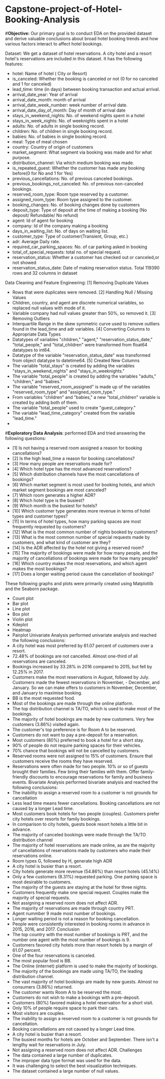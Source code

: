 # Capstone-project-of-Hotel-Booking-Analysis

#**Objective:**
Our primary goal is to conduct EDA on the provided dataset and derive valuable conclusions about broad hotel booking trends and how various factors interact to affect hotel bookings.

Dataset:
 We get a dataset of hotel reservations. A city hotel and a resort hotel's reservations are included in this dataset. It has the following features:
 - hotel: Name of hotel ( City or Resort)
 - is_canceled: Whether the booking is canceled or not (0 for no canceled and 1 for canceled)
 - lead_time: time (in days) between booking transaction and actual arrival.
 - arrival_date_year: Year of arrival
 - arrival_date_month: month of arrival
 - arrival_date_week_number: week number of arrival date.
 - arrival_date_day_of_month: Day of month of arrival date
 - stays_in_weekend_nights: No. of weekend nights spent in a hotel
 - stays_in_week_nights: No. of weeknights spent in a hotel
 - adults: No. of adults in single booking record.
 - children: No. of children in single booking record.
 - babies: No. of babies in single booking record. 
 - meal: Type of meal chosen 
 - country: Country of origin of customers
 - market_segment: What segment via booking was made and for what purpose.
 - distribution_channel: Via which medium booking was made.
 - is_repeated_guest: Whether the customer has made any booking before(0 for No and 1 for 
                 Yes)
 - previous_cancellations: No. of previous canceled bookings.
 - previous_bookings_not_canceled: No. of previous non-canceled bookings.
 - reserved_room_type: Room type reserved by a customer.
 - assigned_room_type: Room type assigned to the customer.
 - booking_changes: No. of booking changes done by customers
 - deposit_type: Type of deposit at the time of making a booking (No deposit/ Refundable/ No refund)
 - agent: Id of agent for booking
 - company: Id of the company making a booking
 - days_in_waiting_list: No. of days on waiting list.
 - customer_type: Type of customer(Transient, Group, etc.)
 - adr: Average Daily rate.
 - required_car_parking_spaces: No. of car parking asked in booking
 - total_of_special_requests: total no. of special request.
 - reservation_status: Whether a customer has checked out or canceled,or not showed 
 - reservation_status_date: Date of making reservation status.
Total 119390 rows and 32 columns in dataset

Data Cleaning and Feature Engineering:
 [1] Removing Duplicate Values
 - Rows that were duplicates were removed.
 [2] Handling Null / Missing Values
 - Children, country, and agent are discrete numerical variables, so replaced null values with mode of it.
 - Variable company had null values greater than 50%, so removed it.
 [3] Removing Outliers
 - Interquartile Range in the skew symmetric curve used to remove outliers found in the lead_time and adr variables.
 [4] Converting Columns to Appropriate Data Types
 - Datatypes of variables "children," "agent," "reservation_status_date," "total_people," and "total_children" were transformed from float64 datatypes to int64.
 - Datatype of the variable "reservation_status_date" was transformed from object datatype to datetime64.
 [5] Created New Columns
 - The variable "total_stays" is created by adding the variables "stays_in_weekend_nights" and "stays_in_weeknights."
 - The variable "total_people" is created by adding the variables "adults," "children," and "babies."
 - The variable "reserved_room_assigned" is made up of the variables "reserved_room_type" and "assigned_room_type."
 - From variables "children" and "babies," a new "total_children" variable is created by adding both of them.
 - The variable "total_people" used to create "guest_category."
 - The variable "lead_time_category" created from the variable "lead_time."
 - 
#**Exploratory Data Analysis**:
 performed EDA and tried answering the following questions:
 - [1] Is not having a reserved room assigned a reason for booking cancellations?
 - [2]  Is the high lead_time a reason for booking cancellations?
 - [3] How many people are reservations made for?
 - [4] Which hotel type has the most advanced reservations?
 - [5] Which distribution channels have the most cancellations of bookings?
 - [6] Which market segment is most used for booking hotels, and which market segment bookings are most canceled?
 - [7]  Which room generates a higher ADR?
 - [8]  Which hotel type is the busiest?
 - [9] Which month is the busiest for hotels?
 - [10]  Which customer type generates more revenue in terms of hotel types and customer types?
 - [11] In terms of hotel types, how many parking spaces are most frequently requested by customers?
 - [12]  What is the most common number of nights booked by customers?
 - [13] What is the most common number of special requests made by customers, and what kind of customer are they?
 - [14] Is the ADR affected by the hotel not giving a reserved room?
 - [15] The majority of bookings were made for how many people, and the majority of cancellations of bookings were made for how many people?
 - [16] Which country makes the most reservations, and which agent makes the most bookings?
 - [17] Does a longer waiting period cause the cancellation of bookings?

 These following graphs and plots were primarily created using Matplotlib and the Seaborn package.
 - Count plot
 - Bar plot
 - Line plot
 - Box plot
 - Violin plot
 - Kdeplot
 - Heatmap
 - Pairplot
Univariate Analysis
 performed univariate analysis and reached the following conclusions:
 - A city hotel was most preferred by 61.07 percent of customers over a resort.
 - 72.48% of bookings are not cancelled. Almost one-third of all reservations are canceled. 
 - Bookings increased by 33.28% in 2016 compared to 2015, but fell by 12.25% in 2017.
 - Customers make the most reservations in August, followed by July. Customers made the fewest reservations in November, - December, and January. So we can make offers to customers in November, December, and January to maximise booking.
 - BB is the most requested food.
 - Most of the bookings are made through the online platform.
 - The top distribution channel is TA/TO, which is used to make most of the bookings.
 - The majority of hotel bookings are made by new customers. Very few customers (3.86%) visited again.
 - The customer's top preference is for Room A to be reserved.
 - Customers do not want to pay a pre-deposit for a reservation.
 - Most customers (80%) preferred to book a hotel for a short stay.
 - 90% of people do not require parking spaces for their vehicles.
 - 70% chance that bookings will not be cancelled by customers.
 - Reserved rooms were not assigned to 15% of customers. Ensure that customers receive the rooms they have reserved.
 - Reservations were often made for two people. 10% or so of guests brought their families. Few bring their families with them. Offer family-friendly discounts to encourage reservations for family and business events.
Bivariate Analysis
 performed bivariate analysis and reached the following conclusions:
 - The inability to assign a reserved room to a customer is not grounds for cancellation
 - Less lead time means fewer cancellations. Booking cancellations are not caused by a longer Lead time.
 - Most customers book hotels for two people (couples). Customers prefer city hotels over resorts for family bookings.
 - In comparison to city hotels, guests book resort hotels a little bit in advance.
 - The majority of canceled bookings were made through the TA/TO distribution channel
 - The majority of hotel reservations are made online, as are the majority of cancellations of reservations made by customers who made their reservations online.
 - Room types G, followed by H, generate high ADR
 - A city hotel is busier than a resort.
 - City hotels generate more revenue (54.86%) than resort hotels (45.14%)
 - Only a few customers (8.31%) requested parking. One parking space is most desirable to customers. 
 - The majority of the guests are staying at the hotel for three nights. 
 - Customers frequently make one special request. Couples make the majority of special requests.
 - Not assigning a reserved room does not affect ADR.
 - The majority of reservations are made through country PRT.
 - Agent nummber 9 made most number of bookings.
 - Longer waiting period is not a reason for booking cancellation.
 - People were consistently interested in booking rooms in advance in 2015, 2016, and 2017.
Conclusion
 - The top country with the most number of bookings is PRT, and the number one agent with the most number of bookings is 9. 
 - Customers favored city hotels more than resort hotels by a margin of 61.07 percent.
 - One of the four reservations is canceled.
 - The most popular food is BB.
 - The Online (internet) platform is used to make the majority of bookings.
 - The majority of the bookings are made using TA/TO, the leading distribution channel.
 - The vast majority of hotel bookings are made by new guests. Almost no consumers (3.86%) returned.
 - The customer wants Room A to be reserved the most.
 - Customers do not wish to make a bookings with a pre-deposit.
 - Customers (80%) favored making a hotel reservation for a short visit.
 - Only 10% of people require space to park their cars.
 - Most visitors are couples.
 - The inability to assign a reserved room to a customer is not grounds for cancellation.
 - Booking cancellations are not caused by a longer Lead time.
 - A city hotel is busier than a resort.
 - The busiest months for hotels are October and September. There isn't a lengthy wait for reservations in July.
 - Not assigning a reserved room does not affect ADR.
Challenges
 - The data contained a large number of duplicates.
 - The improper data type format was used for the data.
 - It was challenging to select the best visualization techniques.
 - The dataset contained a large number of null values.
